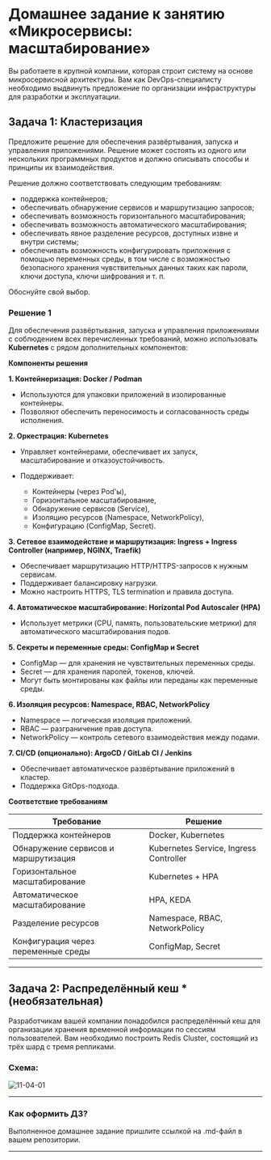 
# Домашнее задание к занятию «Микросервисы: масштабирование»

Вы работаете в крупной компании, которая строит систему на основе микросервисной архитектуры.
Вам как DevOps-специалисту необходимо выдвинуть предложение по организации инфраструктуры для разработки и эксплуатации.

## Задача 1: Кластеризация

Предложите решение для обеспечения развёртывания, запуска и управления приложениями.
Решение может состоять из одного или нескольких программных продуктов и должно описывать способы и принципы их взаимодействия.

Решение должно соответствовать следующим требованиям:
- поддержка контейнеров;
- обеспечивать обнаружение сервисов и маршрутизацию запросов;
- обеспечивать возможность горизонтального масштабирования;
- обеспечивать возможность автоматического масштабирования;
- обеспечивать явное разделение ресурсов, доступных извне и внутри системы;
- обеспечивать возможность конфигурировать приложения с помощью переменных среды, в том числе с возможностью безопасного хранения чувствительных данных таких как пароли, ключи доступа, ключи шифрования и т. п.

Обоснуйте свой выбор.

### Решение 1

Для обеспечения развёртывания, запуска и управления приложениями с соблюдением всех перечисленных требований, можно использовать **Kubernetes** с рядом дополнительных компонентов:

**Компоненты решения**

**1. Контейнеризация: Docker / Podman**

* Используются для упаковки приложений в изолированные контейнеры.
* Позволяют обеспечить переносимость и согласованность среды исполнения.

**2. Оркестрация: Kubernetes**

* Управляет контейнерами, обеспечивает их запуск, масштабирование и отказоустойчивость.
* Поддерживает:

  * Контейнеры (через Pod'ы),
  * Горизонтальное масштабирование,
  * Обнаружение сервисов (Service),
  * Изоляцию ресурсов (Namespace, NetworkPolicy),
  * Конфигурацию (ConfigMap, Secret).

**3. Сетевое взаимодействие и маршрутизация: Ingress + Ingress Controller (например, NGINX, Traefik)**

* Обеспечивает маршрутизацию HTTP/HTTPS-запросов к нужным сервисам.
* Поддерживает балансировку нагрузки.
* Можно настроить HTTPS, TLS termination и правила доступа.

**4. Автоматическое масштабирование: Horizontal Pod Autoscaler (HPA)**

* Использует метрики (CPU, память, пользовательские метрики) для автоматического масштабирования подов.

**5. Секреты и переменные среды: ConfigMap и Secret**

* ConfigMap — для хранения не чувствительных переменных среды.
* Secret — для хранения паролей, токенов, ключей.
* Могут быть монтированы как файлы или переданы как переменные среды.

**6. Изоляция ресурсов: Namespace, RBAC, NetworkPolicy**

* Namespace — логическая изоляция приложений.
* RBAC — разграничение прав доступа.
* NetworkPolicy — контроль сетевого взаимодействия между подами.

**7. CI/CD (опционально): ArgoCD / GitLab CI / Jenkins**

* Обеспечивает автоматическое развёртывание приложений в кластер.
* Поддержка GitOps-подхода.



**Соответствие требованиям**

| Требование                           |  Решение                             |
| ------------------------------------ |  -------------------------------------- |
| Поддержка контейнеров                |  Docker, Kubernetes                     |
| Обнаружение сервисов и маршрутизация |  Kubernetes Service, Ingress Controller |
| Горизонтальное масштабирование       |  Kubernetes + HPA                       |
| Автоматическое масштабирование       |  HPA, KEDA                              |
| Разделение ресурсов                  |  Namespace, RBAC, NetworkPolicy         |
| Конфигурация через переменные среды  |  ConfigMap, Secret                      |


---


## Задача 2: Распределённый кеш * (необязательная)

Разработчикам вашей компании понадобился распределённый кеш для организации хранения временной информации по сессиям пользователей.
Вам необходимо построить Redis Cluster, состоящий из трёх шард с тремя репликами.

### Схема:

![11-04-01](https://user-images.githubusercontent.com/1122523/114282923-9b16f900-9a4f-11eb-80aa-61ed09725760.png)

---

### Как оформить ДЗ?

Выполненное домашнее задание пришлите ссылкой на .md-файл в вашем репозитории.

---
